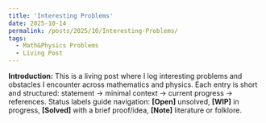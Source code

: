 ```yaml
---
title: 'Interesting Problems'
date: 2025-10-14
permalink: /posts/2025/10/Interesting-Problems/
tags:
  - Math&Physics Problems
  - Living Post
---
```

**Introduction:** This is a living post where I log interesting problems and obstacles I encounter across mathematics and physics. 
Each entry is short and structured: statement → minimal context → current progress → references.
Status labels guide navigation: 
  **[Open]** unsolved, 
  **[WIP]** in progress, 
  **[Solved]** with a brief proof/idea, 
  **[Note]** literature or folklore. 







